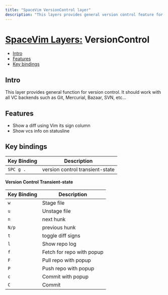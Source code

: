 ```yaml
---
title: "SpaceVim VersionControl layer"
description: "This layers provides general version control feature for vim. It should work with all VC backends such as Git, Mercurial, Bazaar, SVN, etc…"
---
```


# [SpaceVim Layers:](https://spacevim.org/layers) VersionControl

<!-- vim-markdown-toc GFM -->

- [Intro](#intro)
- [Features](#features)
- [Key bindings](#key-bindings)

<!-- vim-markdown-toc -->

## Intro

  This layer provides general function for version control. It should work with all VC backends such as Git, Mercurial, Bazaar, SVN, etc…

## Features

- Show a diff using Vim its sign column
- Show vcs info on statusline

## Key bindings

| Key Binding | Description                     |
| ----------- | ------------------------------- |
| `SPC g .`   | version control transient-state |

**Version Control Transient-state**

| Key Binding | Description               |
| ----------- | ------------------------- |
| `w`         | Stage file                |
| `u`         | Unstage file              |
| `n`         | next hunk                 |
| `N/p`       | previous hunk             |
| `t`         | toggle diff signs         |
| `l`         | Show repo log             |
| `f`         | Fetch for repo with popup |
| `F`         | Pull repo with popup      |
| `P`         | Push repo with popup      |
| `c`         | Commit with popup         |
| `C`         | Commit                    |
